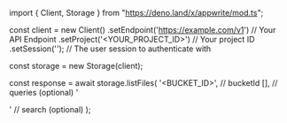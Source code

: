 import { Client, Storage } from "https://deno.land/x/appwrite/mod.ts";

const client = new Client()
    .setEndpoint('https://example.com/v1') // Your API Endpoint
    .setProject('<YOUR_PROJECT_ID>') // Your project ID
    .setSession(''); // The user session to authenticate with

const storage = new Storage(client);

const response = await storage.listFiles(
    '<BUCKET_ID>', // bucketId
    [], // queries (optional)
    '<SEARCH>' // search (optional)
);
